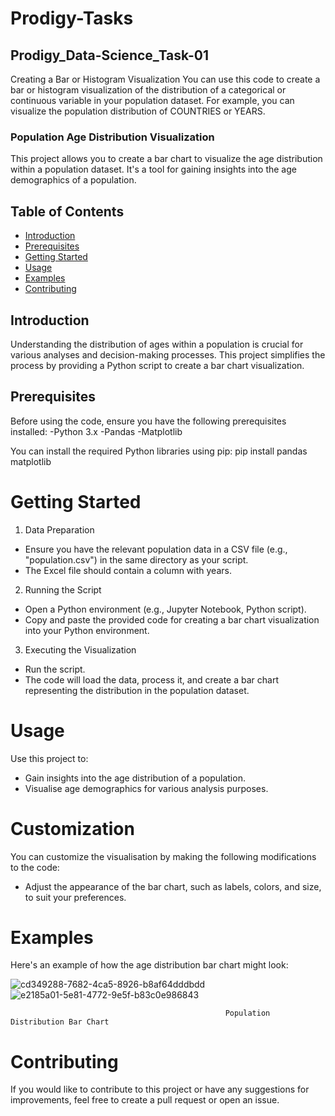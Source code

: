 # Prodigy-Tasks
## Prodigy_Data-Science_Task-01
Creating a Bar or Histogram Visualization
You can use this code to create a bar or histogram visualization of the distribution of a categorical or continuous variable in your population dataset. For example, you can visualize the population distribution of COUNTRIES or YEARS.
### Population Age Distribution Visualization
This project allows you to create a bar chart to visualize the age distribution within a population dataset. It's a tool for gaining insights into the age demographics of a population.
## Table of Contents
- [Introduction](#introduction)
- [Prerequisites](#prerequisites)
- [Getting Started](#getting-started)
- [Usage](#usage)
- [Examples](#examples)
- [Contributing](#contributing)

  
## Introduction
Understanding the distribution of ages within a population is crucial for various analyses and decision-making processes. This project simplifies the process by providing a Python script to create a bar chart visualization.
## Prerequisites
Before using the code, ensure you have the following prerequisites installed:
-Python 3.x
-Pandas
-Matplotlib

You can install the required Python libraries using pip:
pip install pandas matplotlib

# Getting Started
1. Data Preparation
- Ensure you have the relevant population data in a CSV file (e.g., "population.csv") in the same directory as your script.
- The Excel file should contain a column with years.

2. Running the Script
- Open a Python environment (e.g., Jupyter Notebook, Python script).
- Copy and paste the provided code for creating a bar chart visualization into your Python environment.

3. Executing the Visualization
- Run the script.
- The code will load the data, process it, and create a bar chart representing the distribution in the population dataset.

# Usage
Use this project to:
- Gain insights into the age distribution of a population.
- Visualise age demographics for various analysis purposes.

# Customization
You can customize the visualisation by making the following modifications to the code:
- Adjust the appearance of the bar chart, such as labels, colors, and size, to suit your preferences.

# Examples
Here's an example of how the age distribution bar chart might look:

![cd349288-7682-4ca5-8926-b8af64dddbdd](https://github.com/KathiravanGopi/PRODIGY_DS_01/assets/97278186/27d0415b-9250-4a6d-966f-9707097ea6fc)
![e2185a01-5e81-4772-9e5f-b83c0e986843](https://github.com/KathiravanGopi/PRODIGY_DS_01/assets/97278186/a0eb665a-26c0-4494-8528-335e286b0bf8)

                                                    Population Distribution Bar Chart

# Contributing
If you would like to contribute to this project or have any suggestions for improvements, feel free to create a pull request or open an issue.




